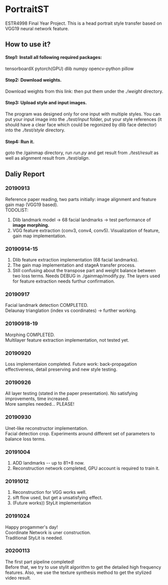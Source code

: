 # PortraitST
ESTR4998 Final Year Project. This is a head portrait style transfer based on VGG19 neural network feature.

## How to use it?
#### Step1: Install all following required packages:

tensorboardX
pytorch(GPU)
dlib
numpy
opencv-python
pillow

#### Step2: Download weights.
Download weights from this link:
then put them under the *./weight* directory.

#### Step3: Upload style and input images.
The program was designed only for one input with multiple styles. You can put your input image into the *./test/input* folder, put your style references (it should have a clear face which could be regonized by dlib face detector) into the *./test/style* directory.

#### Step4: Run it.
goto the /gainmap directory, run *run.py* and get result from *./test/result* as well as alignment result from *./test/align*.


## Daliy Report

### 20190913
Reference paper reading, two parts initially: image alignment and feature gain map (VGG19 based).\
TODOLIST: 
1. Dlib landmark model -> 68 facial landmarks -> test performance of **image morphing.**
2. VGG feature extraction (conv3, conv4, conv5). Visualization of feature, gain map implementation.

### 20190914-15
1. Dlib feature extraction implementation (68 facial landmarks). 
2. The gain map implementation and stageA transfer process. 
3. Still confusing about the transpose part and weight balance between two loss terms. Needs DEBUG in ./gainmap/modify.py. The layers used for feature extraction needs furthur confirmation.

### 20190917
Facial landmark detection COMPLETED.\
Delaunay trianglation (index vs coordinates) -> further working.

### 20190918-19
Morphing COMPLETED.\
Multilayer feature extraction implementation, not tested yet.

### 20190920
Loss implementaion completed. Future work: back-propagation effectiveness, detail preserving and new style testing.

### 20190926
All layer testing (stated in the paper presentation). No satisfying improvements, time increased.\
More samples needed... PLEASE!

### 20190930
Unet-like reconstructor implementation.\
Facial detection crop. Experiments around different set of parameters to balance loss terms.

### 20191004
1. ADD landmarks -- up to 81+8 now.
2. Reconstruction network completed, GPU account is required to train it.

### 20191012
1. Reconstruction for VGG works well.
2. sift flow used, but get a unsatisfying effect.
3. (Future works)) StyLit implementation

### 20191024
Happy progammer's day!\
Coordinate Network is uner construction.\
Traditional StyLit is needed.

### 20200113
The first part pipeline completed!\
Before that, we try to use stylit algorithm to get the detailed high frequency features. Also, we use the texture synthesis method to get the stylized video result.



